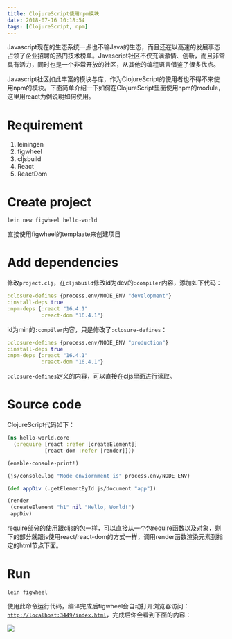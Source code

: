 ```yaml
---
title: ClojureScript使用npm模块
date: 2018-07-16 10:18:54
tags: [ClojureScript, npm]
---
```


Javascript现在的生态系统一点也不输Java的生态，而且还在以高速的发展事态占领了企业招聘的热门技术榜单。Javascript社区不仅充满激情、创新，而且非常具有活力，同时也是一个非常开放的社区，从其他的编程语言借鉴了很多优点。

Javascript社区如此丰富的模块与库，作为ClojureScript的使用者也不得不来使用npm的模块。下面简单介绍一下如何在ClojureScript里面使用npm的module，这里用react为例说明如何使用。

<!-- more -->

# Requirement

1. leiningen
2. figwheel
3. cljsbuild
4. React
5. ReactDom

# Create project

```
lein new figwheel hello-world
```

直接使用figwheel的templaate来创建项目

# Add dependencies

修改`project.clj`，在`cljsbuild`修改id为dev的`:compiler`内容，添加如下代码：

```clojure
:closure-defines {process.env/NODE_ENV "development"}
:install-deps true
:npm-deps {:react "16.4.1"
           :react-dom "16.4.1"}
```

id为min的`:compiler`内容，只是修改了`:closure-defines`：

```clojure
:closure-defines {process.env/NODE_ENV "production"}
:install-deps true
:npm-deps {:react "16.4.1"
           :react-dom "16.4.1"}
```

`:closure-defines`定义的内容，可以直接在cljs里面进行读取。

# Source code

ClojureScript代码如下：

```clojure
(ns hello-world.core
  (:require [react :refer [createElement]]
            [react-dom :refer [render]]))

(enable-console-print!)

(js/console.log "Node enviornment is" process.env/NODE_ENV)

(def appDiv (.getElementById js/document "app"))

(render
 (createElement "h1" nil "Hello, World!")
 appDiv)
```

require部分的使用跟cljs的包一样，可以直接从一个包require函数以及对象，剩下的部分就跟js使用react/react-dom的方式一样，调用render函数渲染元素到指定的html节点下面。

# Run

```
lein figwheel
```

使用此命令运行代码，编译完成后figwheel会自动打开浏览器访问：[`http://localhost:3449/index.html`](http://localhost:3449/index.html)，完成后你会看到下面的内容：

![](/img/cljs_npm_react_module.png)
